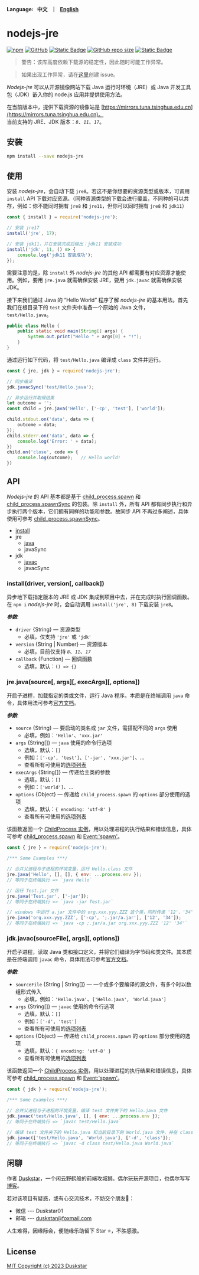 <p align="left">
    <b>Language: &nbsp 中文 &nbsp ｜ &nbsp <a href="README-en.md">English</a></b>
</p>

# nodejs-jre

<p>
  <a href="https://www.npmjs.com/package/nodejs-jre"><img alt="npm" src="https://img.shields.io/npm/v/nodejs-jre?logo=npm"></a>
  <a href="https://github.com/duskstar9623/nodejs-jre/blob/main/LICENSE"><img alt="GitHub" src="https://img.shields.io/github/license/duskstar9623/nodejs-jre?color=%23E2492F"></a>
  <a href="https://developer.mozilla.org/en-US/docs/Web/JavaScript"><img alt="Static Badge" src="https://img.shields.io/badge/language-javascript-%23F1E05A"></a>
  <a href="https://github.com/duskstar9623/nodejs-jre"><img alt="GitHub repo size" src="https://img.shields.io/github/repo-size/duskstar9623/nodejs-jre?logo=github&label=repo-size"></a>
  <a href="https://github.com/duskstar9623"><img alt="Static Badge" src="https://img.shields.io/badge/author-Duskstar-%23008c8c?logo=github"></a>
  
</p>

> 警告：该库高度依赖下载源的稳定性，因此随时可能工作异常。

> 如果出现工作异常，请在[这里](https://github.com/duskstar9623/nodejs-jre/issues)创建 issue。

*Nodejs-jre* 可以从开源镜像网站下载 Java 运行时环境（JRE）或 Java 开发工具包（JDK）嵌入你的 node.js 应用并提供使用方法。

在当前版本中，提供下载资源的镜像站是 [https://mirrors.tuna.tsinghua.edu.cn](https://mirrors.tuna.tsinghua.edu.cn)。  
当前支持的 JRE、JDK 版本：*`8`*、*`11`*、*`17`*。


## 安装

```bash
npm install --save nodejs-jre
```


## 使用

安装 *nodejs-jre*，会自动下载 `jre8`。若这不是你想要的资源类型或版本，可调用 `install` API 下载对应资源。（同种资源类型的下载会进行覆盖，不同种的可以共存，例如：你不能同时拥有 `jre8` 和 `jre11`，但你可以同时拥有 `jre8` 和 `jdk11`）

```javascript
const { install } = require('nodejs-jre');

// 安装 jre17
install('jre', 17);

// 安装 jdk11，并在安装完成后输出：jdk11 安装成功
install('jdk', 11, () => {
    console.log('jdk11 安装成功');
});
```

需要注意的是，除 `install` 外 *nodejs-jre* 的其他 API 都需要有对应资源才能使用。例如，要用 `jre.java` 就需确保安装 JRE，要用 `jdk.javac` 就需确保安装 JDK。  

接下来我们通过 Java 的 “Hello World” 程序了解 *nodejs-jre* 的基本用法。首先我们在根目录下的 `test` 文件夹中准备一个原始的 Java 文件，`test/Hello.java`。

```java
public class Hello {
    public static void main(String[] args) {
        System.out.print("Hello " + args[0] + "!");
    }
}
```

通过运行如下代码，将 `test/Hello.java` 编译成 `class` 文件并运行。

```javascript
const { jre, jdk } = require('nodejs-jre');

// 同步编译
jdk.javacSync('test/Hello.java');

// 异步运行并取得结果
let outcome = '';
const child = jre.java('Hello', ['-cp', 'test'], ['world']);

child.stdout.on('data', data => {
    outcome = data;
});
child.stderr.on('data', data => {
    console.log('Error: ' + data);
})
child.on('close', code => {
    console.log(outcome);   // Hello world!
})
```


## API

*Nodejs-jre* 的 API 基本都是基于 [child_process.spawn] 和 [child_process.spawnSync] 的包装。除 `install` 外，所有 API 都有同步执行和异步执行两个版本，它们拥有同样的功能和参数。故同步 API 不再过多阐述，具体使用可参考 [child_process.spawnSync]。

- [install](#installdriver-version-callback)
- jre
  - [java](#jrejavasource-args-execargs-options)
  - javaSync
- jdk
  - [javac](#jdkjavacsourcefile-args-options)
  - javacSync

### install(driver, version[, callback])
异步地下载指定版本的 JRE 或 JDK 集成到项目中去，并在完成时执行回调函数。在 `npm i` *nodejs-jre* 时，会自动调用 `install('jre', 8)` 下载安装 `jre8`。

**_参数_**: 
- `driver` {String} — 资源类型
  - 必填，仅支持 `'jre'` 或 `'jdk'`
- `version` {String | Number} — 资源版本
  - 必填，目前仅支持 *`8`*、*`11`*、*`17`*
- `callback` {Function} — 回调函数
  - 选填，默认：`() => {}`


### jre.java(source[, args][, execArgs][, options])
开启子进程，加载指定的类或文件，运行 Java 程序。本质是在终端调用 `java` 命令，具体用法可参考[官方文档][java]。

**_参数_**: 
- `source` {String} — 要启动的类名或 `jar` 文件，需搭配不同的 `args` 使用
  - 必填，例如：`'Hello'`、`'xxx.jar'`
- `args` {String[]} — `java` 使用的命令行选项
  - 选填，默认：`[]`
  - 例如：`['-cp', 'test']`、`['-jar', 'xxx.jar']`、...
  - 查看所有可使用的[选项列表](https://docs.oracle.com/en/java/javase/11/tools/java.html#GUID-3B1CE181-CD30-4178-9602-230B800D4FAE__CBBIJCHG)
- `execArgs` {String[]} — 传递给主类的参数
  - 选填，默认：`[]`
  - 例如：`['world']`、...
- `options` {Object} — 传递给 `child_process.spawn` 的 `options` 部分使用的选项
  - 选填，默认：`{ encoding: 'utf-8' }`
  - 查看所有可使用的[选项列表][child_process.spawn]

该函数返回一个 [ChildProcess 实例](https://nodejs.org/docs/latest-v16.x/api/child_process.html#class-childprocess)，用以处理进程的执行结果和错误信息，具体可参考 [child_process.spawn] 和 [Event:'spawn'](https://nodejs.org/docs/latest-v16.x/api/child_process.html#event-spawn)。

```javascript
const { jre } = require('nodejs-jre');

/*** Some Examples ***/

// 合并父进程与子进程的环境变量，运行 Hello.class 文件
jre.java('Hello', [], [], { env: ...process.env });  
// 等同于在终端执行 => `java Hello`

// 运行 Test.jar 文件
jre.java('Test.jar', ['-jar']);
// 等同于在终端执行 => `java -jar Test.jar`

// windows 中运行 a.jar 文件中的 org.xxx.yyy.ZZZ 这个类，同时传递 '12'、'34' 两个参数给它
jre.java('org.xxx.yyy.ZZZ', ['-cp', ';.jar/a.jar'], ['12', '34']);  
// 等同于在终端执行 => `java -cp ;.jar/a.jar org.xxx.yyy.ZZZ '12' '34'`
```


### jdk.javac(sourceFile[, args][, options])
开启子进程，读取 Java 类和接口定义，并将它们编译为字节码和类文件。其本质是在终端调用 `javac` 命令，具体用法可参考[官方文档][javac]。

**_参数_**: 
- `sourceFile` {String | String[]} — 一个或多个要编译的源文件，有多个时以数组形式传入
  - 必填，例如：`'Hello.java'`、`['Hello.java', 'World.java']`
- `args` {String[]} — `javac` 使用的命令行选项
  - 选填，默认：`[]`
  - 例如：`['-d', 'test']`
  - 查看所有可使用的[选项列表](https://docs.oracle.com/en/java/javase/11/tools/javac.html#GUID-AEEC9F07-CB49-4E96-8BC7-BCC2C7F725C9__BHCGAJDC)
- `options` {Object} — 传递给 `child_process.spawn` 的 `options` 部分使用的选项
  - 选填，默认：`{ encoding: 'utf-8' }`
  - 查看所有可使用的[选项列表][child_process.spawn]

该函数返回一个 [ChildProcess 实例](https://nodejs.org/docs/latest-v16.x/api/child_process.html#class-childprocess)，用以处理进程的执行结果和错误信息，具体可参考 [child_process.spawn] 和 [Event:'spawn'](https://nodejs.org/docs/latest-v16.x/api/child_process.html#event-spawn)。

```javascript
const { jdk } = require('nodejs-jre');

/*** Some Examples ***/

// 合并父进程与子进程的环境变量，编译 test 文件夹下的 Hello.java 文件
jdk.javac('test/Hello.java', [], { env: ...process.env });  
// 等同于在终端执行 => `javac test/Hello.java`

// 编译 test 文件夹下的 Hello.java 和当前目录下的 World.java 文件，并在 class 文件夹下生成编译好的文件
jdk.javac(['test/Hello.java', 'World.java'], ['-d', 'class']);
// 等同于在终端执行 => `javac -d class test/Hello.java World.java`
```


[child_process.spawn]: https://nodejs.org/docs/latest-v16.x/api/child_process.html#child_processspawncommand-args-options
[child_process.spawnSync]: https://nodejs.org/docs/latest-v16.x/api/child_process.html#child_processspawnsynccommand-args-options
[java]: https://docs.oracle.com/en/java/javase/11/tools/java.html#GUID-3B1CE181-CD30-4178-9602-230B800D4FAE
[javac]: https://docs.oracle.com/en/java/javase/11/tools/javac.html#GUID-AEEC9F07-CB49-4E96-8BC7-BCC2C7F725C9


## 闲聊

作者 [Duskstar](https://github.com/duskstar9623)，一个闲云野鹤般的前端攻城狮。偶尔玩玩开源项目，也偶尔写写[博客](https://juejin.cn/user/3963103129121591)。

若对该项目有疑惑，或有心交流技术，不妨交个朋友🍻：
  - 微信 --- Duskstar01
  - 邮箱 --- duskstar@foxmail.com

人生难得，因缘际会，便随缘乐助留下 Star ⭐，不胜感激。


## License

[MIT Copyright (c) 2023 Duskstar](LICENSE)
